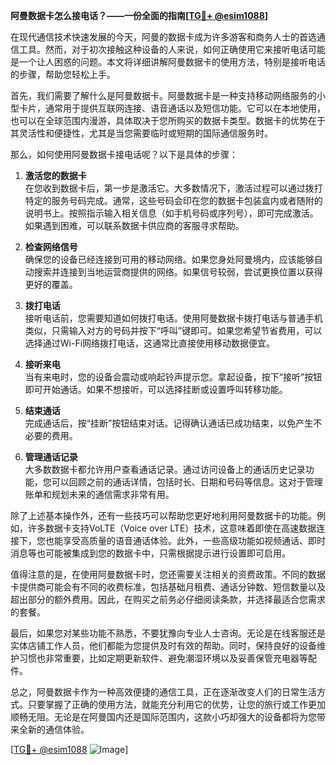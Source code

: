 **阿曼数据卡怎么接电话？——一份全面的指南[[TG💪+ @esim1088](https://t.me/s/esim1088)]**

在现代通信技术快速发展的今天，阿曼的数据卡成为许多游客和商务人士的首选通信工具。然而，对于初次接触这种设备的人来说，如何正确使用它来接听电话可能是一个让人困惑的问题。本文将详细讲解阿曼数据卡的使用方法，特别是接听电话的步骤，帮助您轻松上手。

首先，我们需要了解什么是阿曼数据卡。阿曼数据卡是一种支持移动网络服务的小型卡片，通常用于提供互联网连接、语音通话以及短信功能。它可以在本地使用，也可以在全球范围内漫游，具体取决于您所购买的数据卡类型。数据卡的优势在于其灵活性和便捷性，尤其是当您需要临时或短期的国际通信服务时。

那么，如何使用阿曼数据卡接电话呢？以下是具体的步骤：

1. **激活您的数据卡**  
   在您收到数据卡后，第一步是激活它。大多数情况下，激活过程可以通过拨打特定的服务号码完成。通常，这些号码会印在您的数据卡包装盒内或者随附的说明书上。按照指示输入相关信息（如手机号码或序列号），即可完成激活。如果遇到困难，可以联系数据卡供应商的客服寻求帮助。

2. **检查网络信号**  
   确保您的设备已经连接到可用的移动网络。如果您身处阿曼境内，应该能够自动搜索并连接到当地运营商提供的网络。如果信号较弱，尝试更换位置以获得更好的覆盖。

3. **拨打电话**  
   接听电话前，您需要知道如何拨打电话。使用阿曼数据卡拨打电话与普通手机类似，只需输入对方的号码并按下“呼叫”键即可。如果您希望节省费用，可以选择通过Wi-Fi网络拨打电话，这通常比直接使用移动数据便宜。

4. **接听来电**  
   当有来电时，您的设备会震动或响起铃声提示您。拿起设备，按下“接听”按钮即可开始通话。如果不想接听，可以选择挂断或设置呼叫转移功能。

5. **结束通话**  
   完成通话后，按“挂断”按钮结束对话。记得确认通话已成功结束，以免产生不必要的费用。

6. **管理通话记录**  
   大多数数据卡都允许用户查看通话记录。通过访问设备上的通话历史记录功能，您可以回顾之前的通话详情，包括时长、日期和号码等信息。这对于管理账单和规划未来的通信需求非常有用。

除了上述基本操作外，还有一些技巧可以帮助您更好地利用阿曼数据卡的功能。例如，许多数据卡支持VoLTE（Voice over LTE）技术，这意味着即使在高速数据连接下，您也能享受高质量的语音通话体验。此外，一些高级功能如视频通话、即时消息等也可能被集成到您的数据卡中，只需根据提示进行设置即可启用。

值得注意的是，在使用阿曼数据卡时，您还需要关注相关的资费政策。不同的数据卡提供商可能会有不同的收费标准，包括基础月租费、通话分钟数、短信数量以及超出部分的额外费用。因此，在购买之前务必仔细阅读条款，并选择最适合您需求的套餐。

最后，如果您对某些功能不熟悉，不要犹豫向专业人士咨询。无论是在线客服还是实体店铺工作人员，他们都能为您提供及时有效的帮助。同时，保持良好的设备维护习惯也非常重要，比如定期更新软件、避免潮湿环境以及妥善保管充电器等配件。

总之，阿曼数据卡作为一种高效便捷的通信工具，正在逐渐改变人们的日常生活方式。只要掌握了正确的使用方法，就能充分利用它的优势，让您的旅行或工作更加顺畅无阻。无论是在阿曼国内还是国际范围内，这款小巧却强大的设备都将为您带来全新的通信体验。

[[TG💪+ @esim1088](https://t.me/s/esim1088) ![Image](https://i.postimg.cc/4NQfJmqS/Snipaste-2025-05-13-00-14-12.png)]